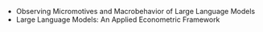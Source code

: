 - Observing Micromotives and Macrobehavior of Large Language Models
- Large Language Models: An Applied Econometric Framework
